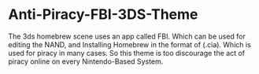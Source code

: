 # Anti-Piracy-FBI-3DS-Theme
The 3ds homebrew scene uses an app called FBI. Which can be used for editing the NAND, and Installing Homebrew in the format of (.cia). Which is used for piracy in many cases. So this theme is too discourage the act of piracy online on every Nintendo-Based System.

